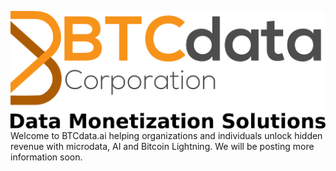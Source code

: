 ![](https://github.com/btcdata/btcdata/blob/main/BTCdata-Master-2000x700tagline%20v2-croppedtight.png) Welcome to BTCdata.ai helping organizations and individuals unlock hidden revenue with microdata, AI and Bitcoin Lightning.  We will be posting more information soon.
